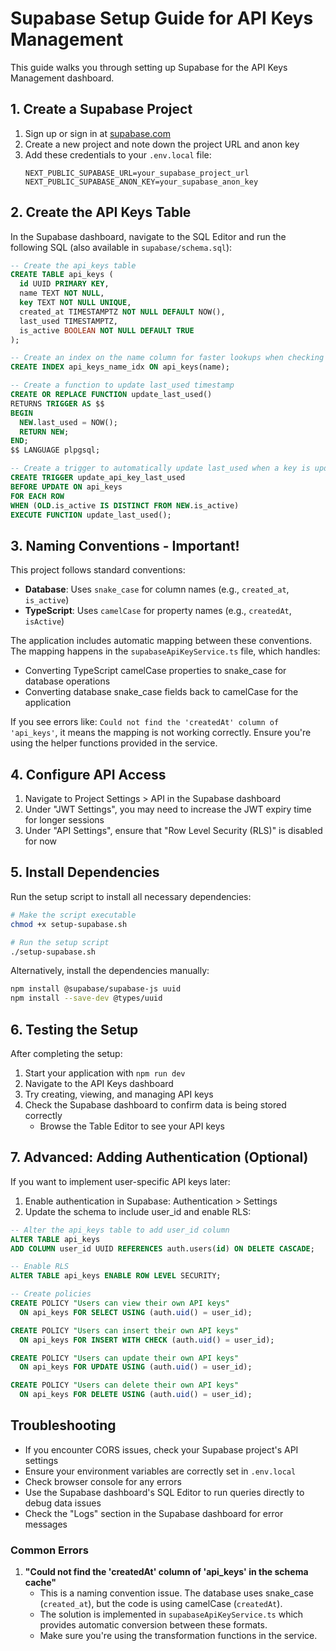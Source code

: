 # Supabase Setup Guide for API Keys Management

This guide walks you through setting up Supabase for the API Keys Management dashboard.

## 1. Create a Supabase Project

1. Sign up or sign in at [supabase.com](https://supabase.com)
2. Create a new project and note down the project URL and anon key
3. Add these credentials to your `.env.local` file:
   ```
   NEXT_PUBLIC_SUPABASE_URL=your_supabase_project_url
   NEXT_PUBLIC_SUPABASE_ANON_KEY=your_supabase_anon_key
   ```

## 2. Create the API Keys Table

In the Supabase dashboard, navigate to the SQL Editor and run the following SQL (also available in `supabase/schema.sql`):

```sql
-- Create the api_keys table
CREATE TABLE api_keys (
  id UUID PRIMARY KEY,
  name TEXT NOT NULL,
  key TEXT NOT NULL UNIQUE,
  created_at TIMESTAMPTZ NOT NULL DEFAULT NOW(),
  last_used TIMESTAMPTZ,
  is_active BOOLEAN NOT NULL DEFAULT TRUE
);

-- Create an index on the name column for faster lookups when checking uniqueness
CREATE INDEX api_keys_name_idx ON api_keys(name);

-- Create a function to update last_used timestamp
CREATE OR REPLACE FUNCTION update_last_used()
RETURNS TRIGGER AS $$
BEGIN
  NEW.last_used = NOW();
  RETURN NEW;
END;
$$ LANGUAGE plpgsql;

-- Create a trigger to automatically update last_used when a key is updated
CREATE TRIGGER update_api_key_last_used
BEFORE UPDATE ON api_keys
FOR EACH ROW
WHEN (OLD.is_active IS DISTINCT FROM NEW.is_active)
EXECUTE FUNCTION update_last_used();
```

## 3. Naming Conventions - Important!

This project follows standard conventions:
- **Database**: Uses `snake_case` for column names (e.g., `created_at`, `is_active`)
- **TypeScript**: Uses `camelCase` for property names (e.g., `createdAt`, `isActive`)

The application includes automatic mapping between these conventions. The mapping happens in the `supabaseApiKeyService.ts` file, which handles:
- Converting TypeScript camelCase properties to snake_case for database operations
- Converting database snake_case fields back to camelCase for the application

If you see errors like: `Could not find the 'createdAt' column of 'api_keys'`, it means the mapping is not working correctly. Ensure you're using the helper functions provided in the service.

## 4. Configure API Access

1. Navigate to Project Settings > API in the Supabase dashboard
2. Under "JWT Settings", you may need to increase the JWT expiry time for longer sessions
3. Under "API Settings", ensure that "Row Level Security (RLS)" is disabled for now

## 5. Install Dependencies

Run the setup script to install all necessary dependencies:

```bash
# Make the script executable
chmod +x setup-supabase.sh

# Run the setup script
./setup-supabase.sh
```

Alternatively, install the dependencies manually:

```bash
npm install @supabase/supabase-js uuid
npm install --save-dev @types/uuid
```

## 6. Testing the Setup

After completing the setup:

1. Start your application with `npm run dev`
2. Navigate to the API Keys dashboard
3. Try creating, viewing, and managing API keys
4. Check the Supabase dashboard to confirm data is being stored correctly
   - Browse the Table Editor to see your API keys

## 7. Advanced: Adding Authentication (Optional)

If you want to implement user-specific API keys later:

1. Enable authentication in Supabase: Authentication > Settings
2. Update the schema to include user_id and enable RLS:

```sql
-- Alter the api_keys table to add user_id column
ALTER TABLE api_keys 
ADD COLUMN user_id UUID REFERENCES auth.users(id) ON DELETE CASCADE;

-- Enable RLS
ALTER TABLE api_keys ENABLE ROW LEVEL SECURITY;

-- Create policies
CREATE POLICY "Users can view their own API keys"
  ON api_keys FOR SELECT USING (auth.uid() = user_id);

CREATE POLICY "Users can insert their own API keys"
  ON api_keys FOR INSERT WITH CHECK (auth.uid() = user_id);

CREATE POLICY "Users can update their own API keys"
  ON api_keys FOR UPDATE USING (auth.uid() = user_id);

CREATE POLICY "Users can delete their own API keys"
  ON api_keys FOR DELETE USING (auth.uid() = user_id);
```

## Troubleshooting

- If you encounter CORS issues, check your Supabase project's API settings
- Ensure your environment variables are correctly set in `.env.local`
- Check browser console for any errors
- Use the Supabase dashboard's SQL Editor to run queries directly to debug data issues
- Check the "Logs" section in the Supabase dashboard for error messages 

### Common Errors

1. **"Could not find the 'createdAt' column of 'api_keys' in the schema cache"**
   - This is a naming convention issue. The database uses snake_case (`created_at`), but the code is using camelCase (`createdAt`).
   - The solution is implemented in `supabaseApiKeyService.ts` which provides automatic conversion between these formats.
   - Make sure you're using the transformation functions in the service. 